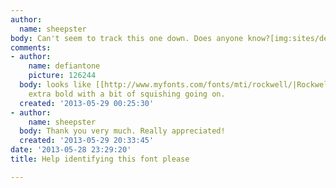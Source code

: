 ```yaml
---
author:
  name: sheepster
body: Can't seem to track this one down. Does anyone know?[img:sites/default/files/old-images/Untitled-1_5602.jpg]
comments:
- author:
    name: defiantone
    picture: 126244
  body: looks like [[http://www.myfonts.com/fonts/mti/rockwell/|Rockwell]], probably
    extra bold with a bit of squishing going on.
  created: '2013-05-29 00:25:30'
- author:
    name: sheepster
  body: Thank you very much. Really appreciated!
  created: '2013-05-29 20:33:45'
date: '2013-05-28 23:29:20'
title: Help identifying this font please

---
```


